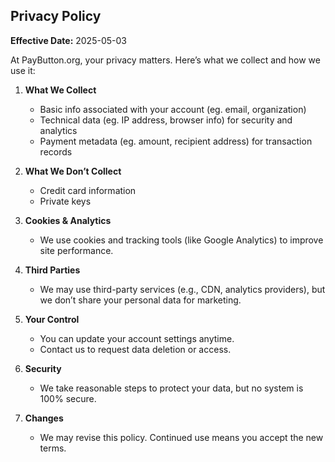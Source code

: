 ## Privacy Policy

**Effective Date:** 2025-05-03

At PayButton.org, your privacy matters. Here’s what we collect and how we use it:

1. **What We Collect**
   - Basic info associated with your account (eg. email, organization)
   - Technical data (eg. IP address, browser info) for security and analytics
   - Payment metadata (eg. amount, recipient address) for transaction records

2. **What We Don’t Collect**
   - Credit card information
   - Private keys

3. **Cookies & Analytics**
   - We use cookies and tracking tools (like Google Analytics) to improve site performance.

4. **Third Parties**
   - We may use third-party services (e.g., CDN, analytics providers), but we don’t share your personal data for marketing.

5. **Your Control**
   - You can update your account settings anytime.
   - Contact us to request data deletion or access.

6. **Security**
   - We take reasonable steps to protect your data, but no system is 100% secure.

7. **Changes**
   - We may revise this policy. Continued use means you accept the new terms.
